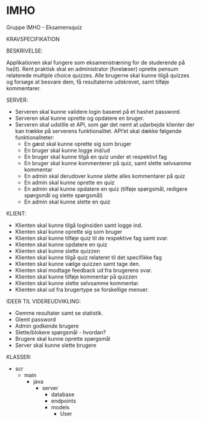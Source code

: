 # IMHO
Gruppe IMHO - Eksamensquiz

KRAVSPECIFIKATION 

BESKRIVELSE: 

Applikationen skal fungere som eksamenstræning for de studerende på ha(it). Rent praktisk skal en administrator (forelæser) oprette pensum relaterede multiple choice quizzes. Alle brugerne skal kunne tilgå quizzes og forsøge at besvare dem, få resultaterne udskrevet, samt tilføje kommentarer. 
					
SERVER: 	
- Serveren skal kunne validere login baseret på et hashet password.
- Serveren skal kunne oprette og opdatere en bruger.
- Serveren skal udstille et API, som gør det nemt at udarbejde klienter der kan trække på serverens funktionalitet. API’et skal dække følgende funktionaliteter:
	- En gæst skal kunne oprette sig som bruger
	- En bruger skal kunne logge ind/ud
	- En bruger skal kunne tilgå en quiz under et respektivt fag
	- En bruger skal kunne kommenterer på quiz, samt slette selvsamme kommentar 
	- En admin skal derudover kunne slette alles kommentarer på quiz
	- En admin skal kunne oprette en quiz
	- En admin skal kunne opdatere en quiz (tilføje spørgsmål, redigere spørgsmål og slette spørgsmål)
	- En admin skal kunne slette en quiz

KLIENT:
- Klienten skal kunne tilgå loginsiden samt logge ind.  
- Klienten skal kunne oprette sig som bruger
- Klienten skal kunne tilføje quiz til de respektive fag samt svar. 
- Klienten skal kunne opdatere en quiz
- Klienten skal kunne slette quizzen
- Klienten skal kunne tilgå quiz relateret til det specifikke fag
- Klienten skal kunne vælge quizzen samt tage den. 
- Klienten skal modtage feedback ud fra brugerens svar. 
- Klienten skal kunne tilføje kommentar på quizzen
- Klienten skal kunne slette selvsamme kommentar. 
- Klienten skal ud fra brugertype se forskellige menuer. 

IDEER TIL VIDEREUDVIKLING: 
- Gemme resultater samt se statistik. 
- Glemt password
- Admin godkende brugere 
- Slette/blokere spørgsmål - hvordan?		
- Brugere skal kunne oprette spørgsmål
- Server skal kunne slette brugere

KLASSER:
- scr
	- main
		- java
			- server
				- database
				- endpoints
				- models
					- User
